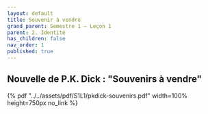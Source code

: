 ```yaml
---
layout: default
title: Souvenir à vendre
grand_parent: Semestre 1 – Leçon 1
parent: 2. Identité
has_children: false
nav_order: 1
published: true
---
```

## Nouvelle de P.K. Dick : "Souvenirs à vendre"

{% pdf "../../assets/pdf/S1L1/pkdick-souvenirs.pdf" width=100% height=750px no_link %}